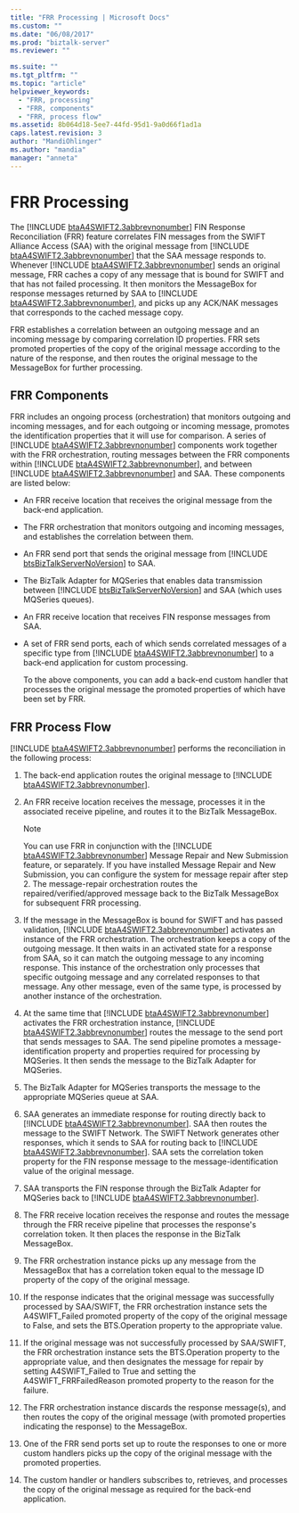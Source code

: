 ```yaml
---
title: "FRR Processing | Microsoft Docs"
ms.custom: ""
ms.date: "06/08/2017"
ms.prod: "biztalk-server"
ms.reviewer: ""

ms.suite: ""
ms.tgt_pltfrm: ""
ms.topic: "article"
helpviewer_keywords: 
  - "FRR, processing"
  - "FRR, components"
  - "FRR, process flow"
ms.assetid: 8b064d18-5ee7-44fd-95d1-9a0d66f1ad1a
caps.latest.revision: 3
author: "MandiOhlinger"
ms.author: "mandia"
manager: "anneta"
---
```

# FRR Processing
The [!INCLUDE [btaA4SWIFT2.3abbrevnonumber](../../includes/btaa4swift2-3abbrevnonumber-md.md)] FIN Response Reconciliation (FRR) feature correlates FIN messages from the SWIFT Alliance Access (SAA) with the original message from [!INCLUDE [btaA4SWIFT2.3abbrevnonumber](../../includes/btaa4swift2-3abbrevnonumber-md.md)] that the SAA message responds to. Whenever [!INCLUDE [btaA4SWIFT2.3abbrevnonumber](../../includes/btaa4swift2-3abbrevnonumber-md.md)] sends an original message, FRR caches a copy of any message that is bound for SWIFT and that has not failed processing. It then monitors the MessageBox for response messages returned by SAA to [!INCLUDE [btaA4SWIFT2.3abbrevnonumber](../../includes/btaa4swift2-3abbrevnonumber-md.md)], and picks up any ACK/NAK messages that corresponds to the cached message copy.  

 FRR establishes a correlation between an outgoing message and an incoming message by comparing correlation ID properties. FRR sets promoted properties of the copy of the original message according to the nature of the response, and then routes the original message to the MessageBox for further processing.  

## FRR Components  
 FRR includes an ongoing process (orchestration) that monitors outgoing and incoming messages, and for each outgoing or incoming message, promotes the identification properties that it will use for comparison. A series of [!INCLUDE [btaA4SWIFT2.3abbrevnonumber](../../includes/btaa4swift2-3abbrevnonumber-md.md)] components work together with the FRR orchestration, routing messages between the FRR components within [!INCLUDE [btaA4SWIFT2.3abbrevnonumber](../../includes/btaa4swift2-3abbrevnonumber-md.md)], and between [!INCLUDE [btaA4SWIFT2.3abbrevnonumber](../../includes/btaa4swift2-3abbrevnonumber-md.md)] and SAA. These components are listed below:  

- An FRR receive location that receives the original message from the back-end application.  

- The FRR orchestration that monitors outgoing and incoming messages, and establishes the correlation between them.  

- An FRR send port that sends the original message from [!INCLUDE [btsBizTalkServerNoVersion](../../includes/btsbiztalkservernoversion-md.md)] to SAA.  

- The BizTalk Adapter for MQSeries that enables data transmission between [!INCLUDE [btsBizTalkServerNoVersion](../../includes/btsbiztalkservernoversion-md.md)] and SAA (which uses MQSeries queues).  

- An FRR receive location that receives FIN response messages from SAA.  

- A set of FRR send ports, each of which sends correlated messages of a specific type from [!INCLUDE [btaA4SWIFT2.3abbrevnonumber](../../includes/btaa4swift2-3abbrevnonumber-md.md)] to a back-end application for custom processing.  

  To the above components, you can add a back-end custom handler that processes the original message the promoted properties of which have been set by FRR.  

## FRR Process Flow  
 [!INCLUDE [btaA4SWIFT2.3abbrevnonumber](../../includes/btaa4swift2-3abbrevnonumber-md.md)] performs the reconciliation in the following process:  

1. The back-end application routes the original message to [!INCLUDE [btaA4SWIFT2.3abbrevnonumber](../../includes/btaa4swift2-3abbrevnonumber-md.md)].  

2. An FRR receive location receives the message, processes it in the associated receive pipeline, and routes it to the BizTalk MessageBox.  

   > [!NOTE]
   >  You can use FRR in conjunction with the [!INCLUDE [btaA4SWIFT2.3abbrevnonumber](../../includes/btaa4swift2-3abbrevnonumber-md.md)] Message Repair and New Submission feature, or separately. If you have installed Message Repair and New Submission, you can configure the system for message repair after step 2. The message-repair orchestration routes the repaired/verified/approved message back to the BizTalk MessageBox for subsequent FRR processing.  

3. If the message in the MessageBox is bound for SWIFT and has passed validation, [!INCLUDE [btaA4SWIFT2.3abbrevnonumber](../../includes/btaa4swift2-3abbrevnonumber-md.md)] activates an instance of the FRR orchestration. The orchestration keeps a copy of the outgoing message. It then waits in an activated state for a response from SAA, so it can match the outgoing message to any incoming response. This instance of the orchestration only processes that specific outgoing message and any correlated responses to that message. Any other message, even of the same type, is processed by another instance of the orchestration.  

4. At the same time that [!INCLUDE [btaA4SWIFT2.3abbrevnonumber](../../includes/btaa4swift2-3abbrevnonumber-md.md)] activates the FRR orchestration instance, [!INCLUDE [btaA4SWIFT2.3abbrevnonumber](../../includes/btaa4swift2-3abbrevnonumber-md.md)] routes the message to the send port that sends messages to SAA. The send pipeline promotes a message-identification property and properties required for processing by MQSeries. It then sends the message to the BizTalk Adapter for MQSeries.  

5. The BizTalk Adapter for MQSeries transports the message to the appropriate MQSeries queue at SAA.  

6. SAA generates an immediate response for routing directly back to [!INCLUDE [btaA4SWIFT2.3abbrevnonumber](../../includes/btaa4swift2-3abbrevnonumber-md.md)]. SAA then routes the message to the SWIFT Network. The SWIFT Network generates other responses, which it sends to SAA for routing back to [!INCLUDE [btaA4SWIFT2.3abbrevnonumber](../../includes/btaa4swift2-3abbrevnonumber-md.md)]. SAA sets the correlation token property for the FIN response message to the message-identification value of the original message.  

7. SAA transports the FIN response through the BizTalk Adapter for MQSeries back to [!INCLUDE [btaA4SWIFT2.3abbrevnonumber](../../includes/btaa4swift2-3abbrevnonumber-md.md)].  

8. The FRR receive location receives the response and routes the message through the FRR receive pipeline that processes the response's correlation token. It then places the response in the BizTalk MessageBox.  

9. The FRR orchestration instance picks up any message from the MessageBox that has a correlation token equal to the message ID property of the copy of the original message.  

10. If the response indicates that the original message was successfully processed by SAA/SWIFT, the FRR orchestration instance sets the A4SWIFT_Failed promoted property of the copy of the original message to False, and sets the BTS.Operation property to the appropriate value.  

11. If the original message was not successfully processed by SAA/SWIFT, the FRR orchestration instance sets the BTS.Operation property to the appropriate value, and then designates the message for repair by setting A4SWIFT_Failed to True and setting the A4SWIFT_FRRFailedReason promoted property to the reason for the failure.  

12. The FRR orchestration instance discards the response message(s), and then routes the copy of the original message (with promoted properties indicating the response) to the MessageBox.  

13. One of the FRR send ports set up to route the responses to one or more custom handlers picks up the copy of the original message with the promoted properties.  

14. The custom handler or handlers subscribes to, retrieves, and processes the copy of the original message as required for the back-end application.
